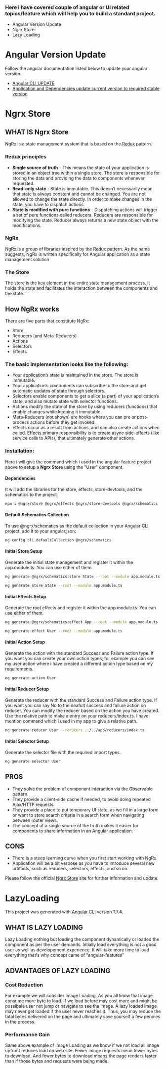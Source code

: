 ### Here i have covered couple of angular or UI related topics/feature which will help you to build a standard project.
 * Angular Version Update
 * Ngrx Store
 * Lazy Loading
 
# Angular Version Update

Follow the angular documentation listed below to update your angular version.
* [Angular CLI UPDATE](https://angular.io/cli/update)
* [Application and Dependencies update current version to required stable version](https://update.angular.io/)

# Ngrx Store

## WHAT IS Ngrx Store

NgRx is a state management system that is based on the [Redux](https://redux.js.org/) pattern.

### Redux principles

* **Single source of truth** - This means the state of your application is stored in an object tree within a single store. The store is responsible for storing the data and providing the data to components whenever requested.
* **Read-only state** - State is immutable. This doesn’t necessarily mean that state is always constant and cannot be changed. You are not allowed to change the state directly. In order to make changes in the state, you have to dispatch actions.
* **State is modified with pure functions** - Dispatching actions will trigger a set of pure functions called reducers. Reducers are responsible for modifying the state.  Reducer always returns a new state object with the modifications.

### NgRx
NgRx is a group of libraries inspired by the Redux pattern. As the name suggests, NgRx is written specifically for Angular application as a state management solution

### The Store
The store is the key element in the entire state management process. It holds the state and facilitates the interaction between the components and the state.

## How NgRx works

There are five parts that constitute NgRx:
- Store
- Reducers (and Meta-Reducers)
- Actions
- Selectors
- Effects

### The basic implementation looks like the following:
* Your application’s state is maintained in the store. The store is immutable.
* Your application’s components can subscribe to the store and get automatic updates of state through selectors.
* Selectors enable components to get a slice (a part) of your application’s state, and also mutate state with selector functions.
* Actions modify the state of the store by using reducers (functions) that enable changes while keeping it immutable.
* Meta-Reducers (not shown) are hooks where you can pre or post-process actions before they get invoked.
* Effects occur as a result from actions, and can also create actions when called. Effects primary responsibility is to create async side-effects (like service calls to APIs), that ultimately generate other actions.

### Installation:

Here i will give the command which i used in the angular feature project above to setup a **Ngrx Store** using the "User" component.

#### Dependencies
It will add the libraries for the store, effects, store-devtools, and the schematics to the project.

```bash
npm i @ngrx/store @ngrx/effects @ngrx/store-devtools @ngrx/schematics --save
```
#### Default Schematics Collection
To use @ngrx/schematics as the default collection in your Angular CLI project, add it to your angular.json:

```bash
ng config cli.defaultCollection @ngrx/schematics
```
#### Initial Store Setup
Generate the initial state management and register it within the app.module.ts. You can use either of them.

```bash
ng generate @ngrx/schematics:store State --root --module app.module.ts
```

```bash
ng generate store State --root --module app.module.ts
```

#### Initial Effects Setup
Generate the root effects and register it within the app.module.ts. You can use either of them.

```bash
ng generate @ngrx/schematics:effect App --root --module app.module.ts
```

```bash
ng generate effect User --root --module app.module.ts
```

#### Initial Action Setup
Generate the action with the standard Success and Failure action type. If you want you can create your own action types, for example you can see my user action where i have created a different action type based on my requirements.

```bash
ng generate action User
```

#### Initial Reducer Setup
Generate the reducer with the standard Success and Failure action type. If you want you can say No to the deafult success and failure action on reducer. You can modify the reducer based on the action you have created. Use the relative path to make a entry on your reducers/index.ts. I have mention command which i used in my app to give a relative path.

```bash
ng generate reducer User --reducers ../../app/reducers/index.ts
```

#### Initial Selector Setup
Generate the selector file with the required import types.

```bash
ng generate selector User
```

## PROS

* They solve the problem of component interaction via the Observable pattern.
* They provide a client-side cache if needed, to avoid doing repeated Ajax/HTTP requests.
* They provide a place to put temporary UI state, as we fill in a large form or want to store search criteria in a search form when navigating between router views.
* The concept of a single source of the truth makes it easier for components to share information in an Angular application.

## CONS

* There is a steep learning curve when you first start working with NgRx.
* Application will be a bit verbose as you have to introduce several new artifacts, such as reducers, selectors, effects, and so on.


Please follow the official [Ngrx Store](https://ngrx.io/) site for further information and update.


# LazyLoading

This project was generated with [Angular CLI](https://github.com/angular/angular-cli) version 1.7.4.

## WHAT IS LAZY LOADING

Lazy Loading nothing but loading the component dynamically or loaded the component as per the user demands.
Intially load everything is not a good user as well as developement experience. It will take more time to load
everything that's why concept came of "angular-features"

## ADVANTAGES OF LAZY LOADING

### Cost Reduction
For example we will consider Image Loading. As you all know that image consume more byte to load. If we load before
may cost more and might be possibale user not jump or navigate to see tha image. A lazy loaded image may never get loaded if the user never reaches it. Thus, you may reduce the total bytes delivered on the page and ultimately save yourself a few pennies in the process.

### Performance Gain
Same above example of Image Loading as we know if we not load all image upfront reduces load on web site. Fewer image requests mean fewer bytes to download. And fewer bytes to download means the page renders faster than if those bytes and requests were being made.

